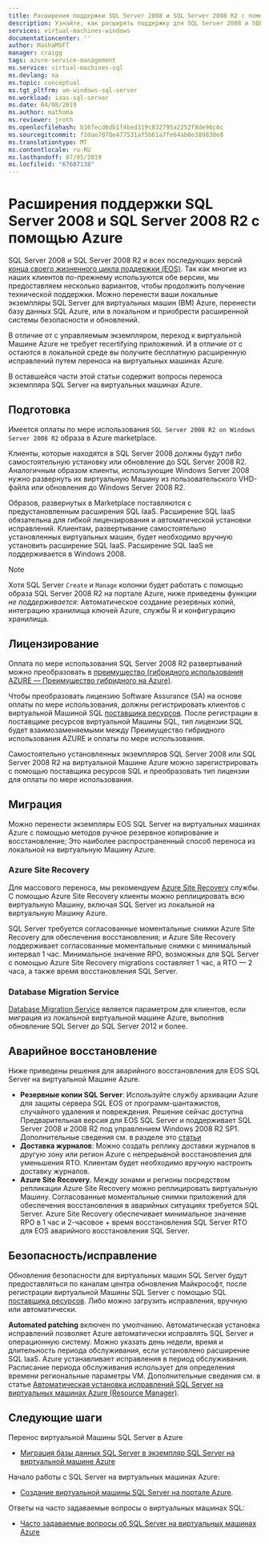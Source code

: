 ```yaml
---
title: Расширения поддержки SQL Server 2008 и SQL Server 2008 R2 с помощью Azure
description: Узнайте, как расширять поддержку для SQL Server 2008 и SQL Server 2008 R2, переносе экземпляра SQL Server в Azure или приобретения расширенной поддержки, чтобы хранить экземпляры локально.
services: virtual-machines-windows
documentationcenter: ''
author: MashaMSFT
manager: craigg
tags: azure-service-management
ms.service: virtual-machines-sql
ms.devlang: na
ms.topic: conceptual
ms.tgt_pltfrm: vm-windows-sql-server
ms.workload: iaas-sql-server
ms.date: 04/08/2019
ms.author: mathoma
ms.reviewer: jroth
ms.openlocfilehash: b16fecd6db1f4bed319c832795a2252f8de96c6c
ms.sourcegitcommit: f10ae7078e477531af5b61a7fe64ab0e389830e8
ms.translationtype: MT
ms.contentlocale: ru-RU
ms.lasthandoff: 07/05/2019
ms.locfileid: "67607138"
---
```

# <a name="extend-support-for-sql-server-2008-and-sql-server-2008-r2-with-azure"></a>Расширения поддержки SQL Server 2008 и SQL Server 2008 R2 с помощью Azure

SQL Server 2008 и SQL Server 2008 R2 и всех последующих версий [конца своего жизненного цикла поддержки (EOS)](https://www.microsoft.com/sql-server/sql-server-2008). Так как многие из наших клиентов по-прежнему используются обе версии, мы предоставляем несколько вариантов, чтобы продолжить получение технической поддержки. Можно перенести ваши локальные экземпляры SQL Server для виртуальных машин (ВМ) Azure, перенести базу данных SQL Azure, или в локальном и приобрести расширенной системы безопасности и обновлений.

В отличие от с управляемым экземпляром, переход к виртуальной Машине Azure не требует recertifying приложений. И в отличие от с остаются в локальной среде вы получите бесплатную расширенную исправлений путем переноса на виртуальных машинах Azure.

В оставшейся части этой статьи содержит вопросы переноса экземпляра SQL Server на виртуальных машинах Azure.

## <a name="provisioning"></a>Подготовка

Имеется оплаты по мере использования `SQL Server 2008 R2 on Windows Server 2008 R2` образа в Azure marketplace.

Клиенты, которые находятся в SQL Server 2008 должны будут либо самостоятельную установку или обновление до SQL Server 2008 R2. Аналогичным образом клиенты, использующие Windows Server 2008 нужно развернуть их виртуальную Машину из пользовательского VHD-файла или обновления до Windows Server 2008 R2.

Образов, развернутых в Marketplace поставляются с предустановленным расширения SQL IaaS. Расширение SQL IaaS обязательна для гибкой лицензирования и автоматической установки исправлений. Клиентам, развертывание самостоятельно установленных виртуальных машин, будет необходимо вручную установить расширение SQL IaaS. Расширение SQL IaaS не поддерживается в Windows 2008.

  > [!NOTE]
  > Хотя SQL Server `Create` и `Manage` колонки будет работать с помощью образа SQL Server 2008 R2 на портале Azure, ниже приведены функции _не поддерживается_: Автоматическое создание резервных копий, интеграцию хранилища ключей Azure, службы R и конфигурацию хранилища.

## <a name="licensing"></a>Лицензирование
Оплата по мере использования SQL Server 2008 R2 развертываний можно преобразовать в [преимущество (гибридного использования AZURE — Преимущество гибридного на Azure)](https://azure.microsoft.com/pricing/hybrid-benefit/).

Чтобы преобразовать лицензию Software Assurance (SA) на основе оплаты по мере использования, должны регистрировать клиентов с виртуальной Машиной SQL [поставщика ресурсов](virtual-machines-windows-sql-register-with-resource-provider.md). После регистрации в поставщике ресурсов виртуальной Машины SQL, тип лицензии SQL будет взаимозаменяемыми между Преимущество гибридного использования AZURE и оплаты по мере использования.

Самостоятельно установленных экземпляров SQL Server 2008 или SQL Server 2008 R2 на виртуальной Машине Azure можно зарегистрировать с помощью поставщика ресурсов SQL и преобразовать тип лицензии для оплаты по мере использования.

## <a name="migration"></a>Миграция
Можно перенести экземпляры EOS SQL Server на виртуальных машинах Azure с помощью методов ручное резервное копирование и восстановление; Это наиболее распространенный способ переноса из локальной на виртуальную Машину Azure.

### <a name="azure-site-recovery"></a>Azure Site Recovery

Для массового переноса, мы рекомендуем [Azure Site Recovery](/azure/site-recovery/site-recovery-overview) службы. С помощью Azure Site Recovery клиенты можно реплицировать всю виртуальную Машину, включая SQL Server из локальной на виртуальную Машину Azure.

SQL Server требуется согласованные моментальные снимки Azure Site Recovery для обеспечения восстановления; и Azure Site Recovery поддерживает согласованные моментальные снимки с минимальный интервал 1 час. Минимальное значение RPO, возможных для SQL Server с помощью Azure Site Recovery migrations составляет 1 час, а RTO — 2 часа, а также время восстановления SQL Server.

### <a name="database-migration-service"></a>Database Migration Service

[Database Migration Service](/azure/dms/dms-overview) является параметром для клиентов, если миграция из локальной виртуальной машине Azure, выполнив обновление SQL Server до SQL Server 2012 и более.

## <a name="disaster-recovery"></a>Аварийное восстановление

Ниже приведены решения для аварийного восстановления для EOS SQL Server на виртуальной Машине Azure.

- **Резервные копии SQL Server**: Используйте службу архивации Azure для защиты сервера SQL EOS от программ-шантажистов, случайного удаления и повреждения. Решение сейчас доступна Предварительная версия для EOS SQL Server и поддерживает SQL Server 2008 и 2008 R2 под управлением Windows 2008 R2 SP1. Дополнительные сведения см. в разделе это [статьи](https://docs.microsoft.com/azure/backup/backup-azure-sql-database#support-for-sql-server-2008-and-sql-server-2008-r2)
- **Доставка журналов**: Можно создать реплику доставки журналов в другую зону или регион Azure с непрерывной восстановления для уменьшения RTO. Клиентам будет необходимо вручную настроить доставку журналов.
- **Azure Site Recovery.** Между зонами и регионы посредством репликации Azure Site Recovery можно реплицировать виртуальную Машину. Согласованные моментальные снимки приложений для обеспечения восстановления в аварийных ситуациях требуется SQL Server. Azure Site Recovery обеспечивает минимальное значение RPO в 1 час и 2-часовое + время восстановления SQL Server RTO для EOS аварийного восстановления SQL Server.

## <a name="security-patching"></a>Безопасность/исправление
Обновления безопасности для виртуальных машин SQL Server будут предоставляться по каналам центра обновления Майкрософт, после регистрации виртуальной Машины SQL Server с помощью SQL [поставщика ресурсов](virtual-machines-windows-sql-register-with-resource-provider.md). Либо можно загрузить исправления, вручную или автоматически.

**Automated patching** включен по умолчанию. Автоматическая установка исправлений позволяет Azure автоматически исправлять SQL Server и операционную систему. Можно указать день недели, время и длительность периода обслуживания, если установлено расширение SQL IaaS. Azure устанавливает исправления в период обслуживания. Расписание периода обслуживания использует для определения времени региональные параметры VM.  Дополнительные сведения см. в статье [Автоматическая установка исправлений SQL Server на виртуальных машинах Azure (Resource Manager)](virtual-machines-windows-sql-automated-patching.md).


## <a name="next-steps"></a>Следующие шаги

Перенос виртуальной Машины SQL Server в Azure

* [Миграция базы данных SQL Server в экземпляр SQL Server на виртуальной машине Azure](virtual-machines-windows-migrate-sql.md)

Начало работы с SQL Server на виртуальных машинах Azure:

* [Создание виртуальной машины SQL Server на портале Azure](quickstart-sql-vm-create-portal.md).

Ответы на часто задаваемые вопросы о виртуальных машинах SQL:

* [Часто задаваемые вопросы об SQL Server на виртуальных машинах Azure](virtual-machines-windows-sql-server-iaas-faq.md)

